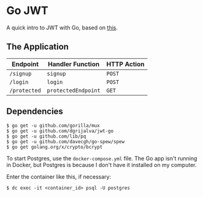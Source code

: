 # Go JWT

A quick intro to JWT with Go, based on [this](https://www.udemy.com/course/build-jwt-authenticated-restful-apis-with-golang/).

## The Application

 | Endpoint     | Handler Function    | HTTP Action |
 |--------------|---------------------|-------------|
 | `/signup`    | `signup`            | `POST`      |
 | `/login`     | `login`             | `POST`      |
 | `/protected` | `protectedEndpoint` | `GET`       |

## Dependencies

```text
$ go get -u github.com/gorilla/mux
$ go get -u github.com/dgrijalva/jwt-go
$ go get -u github.com/lib/pq
$ go get -u github.com/davecgh/go-spew/spew
$ go get golang.org/x/crypto/bcrypt
```

To start Postgres, use the `docker-compose.yml` file. The Go app isn't running in Docker, but Postgres is because I don't have it installed on my computer.

Enter the container like this, if necessary:

```text
$ dc exec -it <container_id> psql -U postgres
```
